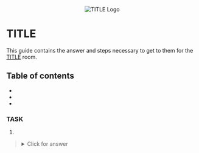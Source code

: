 <p align="center">
   <img src="https://github.com/Kevinovitz/TryHackMe_Writeups/blob/main/NAME/_Cover.png" alt="TITLE Logo">
</p>

# TITLE

This guide contains the answer and steps necessary to get to them for the [TITLE](https://tryhackme.com/room/NAME) room.

## Table of contents

- [](#)
- [](#)
- [](#)

### TASK



1. 

   

   ><details><summary>Click for answer</summary></details>
